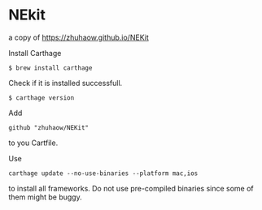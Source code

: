 # NEkit
a copy of https://zhuhaow.github.io/NEKit

Install Carthage
```
$ brew install carthage                  
```

Check if it is installed successfull.
```
$ carthage version             
```

Add
```
github "zhuhaow/NEKit"    
```
to you Cartfile.

Use
```
carthage update --no-use-binaries --platform mac,ios         
```
to install all frameworks. Do not use pre-compiled binaries since some of them might be buggy.
